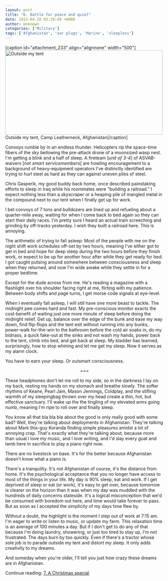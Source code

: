 ```yaml
---
layout: post
title: "6. Battle for peace and quiet"
date: 2013-04-20 03:29:49 +0000
author: Unknown
categories: ['Military']
tags: ['Afghanistan', 'ear plugs', 'Marine', 'sleepless']
---
```


[caption id="attachment_233" align="alignnone" width="500"][<img class="size-large wp-image-233" alt="Outside my tent" src="http://thoughtrepair.wordpress.com/wp-content/uploads/2013/04/img_6015.jpg?w=500" width="500" height="268" />](http://thoughtrepair.wordpress.com/wp-content/uploads/2013/04/img_6015.jpg) Outside my tent, Camp Leatherneck, Afghanistan[/caption]

Convoys rumble by in an endless thunder. Helicopters rip the space-time fibers of the sky bellowing the pre-attack drone of a moonsized wasp nest. I'm getting a blink and a half of sleep. A fireteam [*unit of 3-4*] of ASVAB-waivers [*not smart servicemembers*] are howling encouragement to a background of heavy-equipment operators I've distinctly identified are trying to hurl steel as hard as they can against uneven piles of steel.

<!--more-->

Chris Gasperik, my good buddy back home, once described painstaking efforts to sleep in Iraq while his roommates were "building a railroad." I expect nothing less than a skyscraper or a heaping pile of mangled metal in the compound next to our tent when I finally get up for work.

I bet convoys of 7 tons and bulldozers are lined up and refueling about a quarter-mile away, waiting for when I come back to bed again so they can start their daily races. I'm pretty sure I heard an actual train screeching and grinding by off-tracks yesterday. I wish they built a railroad here. This is annoying.<!--more-->

The arithmetic of trying to fall asleep: Most of the people with me on the night shift work schedules off-set by two hours, meaning I've either got to get in bed and hope for deep sleep during the two hours before they finish work, or expect to be up for another hour after while they get ready for bed. I got caught putsing around somewhere between consciousness and sleep when they returned, and now I'm wide awake while they settle in for a proper bedtime.

Except for the dude across from me. He's reading a magazine with a flashlight over his shoulder facing right at me, flirting with my patience. Between body shifts and page turns, I get morse code signals at eye-level.

When I eventually fall asleep, I will still have one more beast to tackle. The midnight pee comes hard and fast. My pre-conscious monitor exacts the cost-benefit of waiting just one more minute of sleep before doing the midnight relief. Get up, balance over the edge of the bunk and ease my way down, find flip-flops and the tent exit without running into any bunks, power-walk for-the-win to the bathroom before the cold air soaks in, do my bidnass, a quick fake-out at the sinks and not wash my hands, power back to the tent, climb into bed, and get back at sleep. My bladder has learned, surprisingly, how to stop whining and let me get my sleep. Now it serves as my alarm clock.

You have to earn your sleep. Or outsmart consciousness.
<p style="text-align:center;">===


These headphones don't let me roll to my side, so in the darkness I lay on my back, resting my hands on my stomach and breathe slowly. The softer rhythms of Keane, Pearl Jam, Mason Jennings, Coldplay, and the stifling warmth of my sleepingbag thrown over my head create a thin, hot, but effective sanctuary. I'll wake up the the tingling of my elevated arms going numb, meaning I'm ripe to roll over and finally sleep.

You know all that bla bla bla about the good is only really good with some bad? Well, they're talking about deployments in Afghanistan. They're talking about Mark this-guy Koranda finding simple pleasures amidst a lot of annoying crap. That's exactly what they're talking about, because more than usual I love my music, and I love writing, and I'd slay every goat and lamb here in sacrifice to play a piano right now.

There are no livestock on base. It's for the better because Afghanistan doesn't know what a piano is.

There's a tranquility. It's not Afghanistan of course, it's the distance from home. It's the psychological acceptance that you no longer have access to most of the things in your life. My day is 90% sleep, eat and work. If I get deprived of sleep or eat (or work), it's easy to get over, because tomorrow is clearer on the horizon than it was when my day was muddled with the hundreds of daily concerns stateside. It's a logical misconception that we'd be consumed with boredom out here, and time would take forever to pass. But as soon as I accepted the simplicity of my days time flew by.

Without a doubt, the highlight is the moment I step out of work at 7:15 am. I'm eager to write or listen to music, or update my farm. This relaxation time is an average of 100 minutes a day. But if I don't get to do any of that because I'm doing laundry, showering, or just too tired to stay up, I'm not frustrated. The days burn by too quickly. Even if there's a tractor whose sole job is to parade outside my tent and distort my sleep. It only adds creativity to my dreams.

And someday when you're older, I'll tell you just how crazy these dreams are in Afghanistan.

Continue reading: <a title="7. A Christmas special" href="http://thoughtrepair.wordpress.com/2013/04/19/7-a-christmas-special/">7. A Christmas special</a>